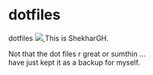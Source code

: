 # dotfiles
dotfiles
<a href="http://iamshekhargh.github.io" link="black" >
<img src="https://avatars2.githubusercontent.com/u/7147336?v=3&u=3eae819859ba2f1825a7ba1b137eea4c39cd0554&s=140">
</a>
This is ShekharGH.<p>
Not that the dot files r great or sumthin ... <br>
have just kept it as a backup for myself. 
